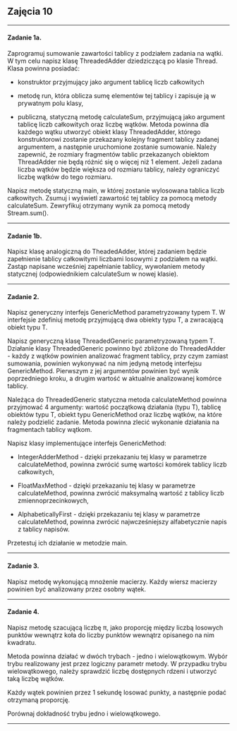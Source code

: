 ## Zajęcia 10

---

#### Zadanie 1a.

Zaprogramuj sumowanie zawartości tablicy z podziałem zadania na wątki. W tym celu napisz klasę ThreadedAdder  dziedziczącą po klasie Thread. Klasa powinna posiadać:

- konstruktor przyjmujący jako argument tablicę liczb całkowitych

- metodę run, która oblicza sumę elementów tej tablicy i zapisuje ją w prywatnym polu klasy,

- publiczną, statyczną metodę calculateSum, przyjmującą jako argument tablicę liczb całkowitych oraz liczbę wątków. Metoda powinna dla każdego wątku utworzyć obiekt klasy ThreadedAdder, którego konstruktorowi zostanie przekazany kolejny fragment tablicy zadanej argumentem, a następnie uruchomione zostanie sumowanie.
Należy zapewnić, że rozmiary fragmentów tablic przekazanych obiektom ThreadAdder nie będą różnić się o więcej niż 1 element. Jeżeli zadana liczba wątków będzie większa od rozmiaru tablicy, należy ograniczyć liczbę wątków do tego rozmiaru.

Napisz metodę statyczną main, w której zostanie wylosowana tablica liczb całkowitych. Zsumuj i wyświetl zawartość tej tablicy za pomocą metody calculateSum. Zewryfikuj otrzymany wynik za pomocą metody Stream.sum().

---

#### Zadanie 1b.

Napisz klasę analogiczną do TheadedAdder, której zadaniem będzie zapełnienie tablicy całkowitymi liczbami losowymi z podziałem na wątki. Zastąp napisane wcześniej zapełnianie tablicy, wywołaniem metody statycznej (odpowiednikiem calculateSum w nowej klasie).

---

#### Zadanie 2.

Napisz generyczny interfejs GenericMethod parametryzowany typem T. W interfejsie zdefiniuj metodę przyjmującą dwa obiekty typu T, a zwracającą obiekt typu T.

Napisz generyczną klasę ThreadedGeneric parametryzowaną typem T. Działanie klasy ThreadedGeneric powinno być zbliżone do ThreadedAdder - każdy z wątków powinien analizować fragment tablicy, przy czym zamiast sumowania, powinien wykonywać na nim jedyną metodę interfejsu GenericMethod. Pierwszym z jej argumentów powinien być wynik poprzedniego kroku, a drugim wartość w aktualnie analizowanej komórce tablicy.

Należąca do ThreadedGeneric statyczna metoda calculateMethod powinna przyjmować 4 argumenty: wartość początkową działania (typu T), tablicę obiektów typu T, obiekt typu GenericMethod oraz liczbę wątków, na które należy podzielić zadanie. Metoda powinna zlecić wykonanie działania na fragmentach tablicy wątkom.

 

Napisz klasy implementujące interfejs GenericMethod:

- IntegerAdderMethod - dzięki przekazaniu tej klasy w parametrze calculateMethod, powinna zwrócić sumę wartości komórek tablicy liczb całkowitych,

- FloatMaxMethod - dzięki przekazaniu tej klasy w parametrze calculateMethod, powinna zwrócić maksymalną wartość z tablicy liczb zmiennoprzecinkowych,

- AlphabeticallyFirst - dzięki przekazaniu tej klasy w parametrze calculateMethod, powinna zwrócić najwcześniejszy alfabetycznie napis z tablicy napisów.

 

Przetestuj ich działanie w metodzie main.


---

#### Zadanie 3.

Napisz metodę wykonującą mnożenie macierzy. Każdy wiersz macierzy powinien być analizowany przez osobny wątek.

---

#### Zadanie 4.

Napisz metodę szacującą liczbę π, jako proporcję między liczbą losowych punktów wewnątrz koła do liczby punktów wewnątrz opisanego na nim kwadratu.

Metoda powinna działać w dwóch trybach - jedno i wielowątkowym. Wybór trybu realizowany jest przez logiczny parametr metody. W przypadku trybu wielowątkowego, należy sprawdzić liczbę dostępnych rdzeni i utworzyć taką liczbę wątków.

Każdy wątek powinien przez 1 sekundę losować punkty, a następnie podać otrzymaną proporcję.

Porównaj dokładność trybu jedno i wielowątkowego.

---
